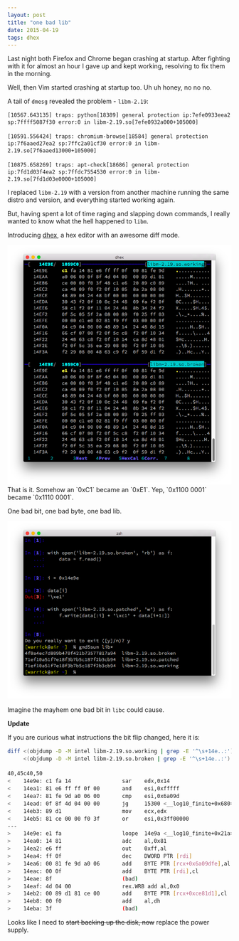 ```yaml
---
layout: post
title: "one bad lib"
date: 2015-04-19
tags: dhex
---
```


Last night both Firefox and Chrome began crashing at startup. After fighting 
with it for almost an hour I gave up and kept working, resolving to fix them in the 
morning.

Well, then Vim started crashing at startup too. Uh uh honey, no no no.
 
A tail of `dmesg` revealed the problem - `libm-2.19`:

```
[10567.643135] traps: python[18389] general protection ip:7efe0933eea2 sp:7ffff5087f30 error:0 in libm-2.19.so[7efe0932a000+105000]

[10591.556424] traps: chromium-browse[18584] general protection ip:7f6aaed27ea2 sp:7ffc2a01cf30 error:0 in libm-2.19.so[7f6aaed13000+105000]

[10875.658269] traps: apt-check[18686] general protection ip:7fd1d03f4ea2 sp:7ffdc7554530 error:0 in libm-2.19.so[7fd1d03e0000+105000]

```

I replaced `libm-2.19` with a version from another machine running the same distro
and version, and everything started working again. 

But, having spent a lot of time raging and slapping down commands, I really wanted 
to know what the hell happened to `libm`.

Introducing [dhex](http://www.dettus.net/dhex/), a hex editor with an awesome diff mode.

<img src="/img/dhex.png" />
That is it. Somehow an `0xC1` became an `0xE1`. Yep, `0x1100 0001` became `0x1110 0001`.

One bad bit, one bad byte, one bad lib.

<img src="/img/patching.png" />

Imagine the mayhem one bad bit in `libc` could cause.

**Update**

If you are curious what instructions the bit flip changed, here it is:

```bash
diff <(objdump -D -M intel libm-2.19.so.working | grep -E '^\s+14e..:') \
     <(objdump -D -M intel libm-2.19.so.broken | grep -E '^\s+14e..:')

40,45c40,50
<    14e9e:	c1 fa 14             	sar    edx,0x14
<    14ea1:	81 e6 ff ff 0f 00    	and    esi,0xfffff
<    14ea7:	81 fe 9d a0 06 00    	cmp    esi,0x6a09d
<    14ead:	0f 8f 4d 04 00 00    	jg     15300 <__log10_finite+0x680>
<    14eb3:	89 d1                	mov    ecx,edx
<    14eb5:	81 ce 00 00 f0 3f    	or     esi,0x3ff00000
---
>    14e9e:	e1 fa                	loope  14e9a <__log10_finite+0x21a>
>    14ea0:	14 81                	adc    al,0x81
>    14ea2:	e6 ff                	out    0xff,al
>    14ea4:	ff 0f                	dec    DWORD PTR [rdi]
>    14ea6:	00 81 fe 9d a0 06    	add    BYTE PTR [rcx+0x6a09dfe],al
>    14eac:	00 0f                	add    BYTE PTR [rdi],cl
>    14eae:	8f                   	(bad)
>    14eaf:	4d 04 00             	rex.WRB add al,0x0
>    14eb2:	00 89 d1 81 ce 00    	add    BYTE PTR [rcx+0xce81d1],cl
>    14eb8:	00 f0                	add    al,dh
>    14eba:	3f                   	(bad)

```

Looks like I need to <s>start backing up the disk, now</s> replace the power supply.
